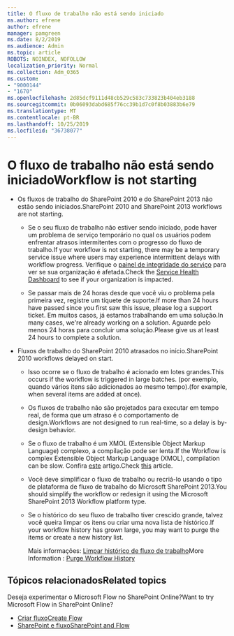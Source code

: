 ```yaml
---
title: O fluxo de trabalho não está sendo iniciado
ms.author: efrene
author: efrene
manager: pamgreen
ms.date: 8/2/2019
ms.audience: Admin
ms.topic: article
ROBOTS: NOINDEX, NOFOLLOW
localization_priority: Normal
ms.collection: Adm_O365
ms.custom:
- "9000144"
- "1670"
ms.openlocfilehash: 2d85dcf9111d48cb529c583c733823b404eb3188
ms.sourcegitcommit: 0b06093dabd685f76cc39b1d7c0f8b03883b6e79
ms.translationtype: MT
ms.contentlocale: pt-BR
ms.lasthandoff: 10/25/2019
ms.locfileid: "36738077"
---
```

# <a name="workflow-is-not-starting"></a><span data-ttu-id="20bac-102">O fluxo de trabalho não está sendo iniciado</span><span class="sxs-lookup"><span data-stu-id="20bac-102">Workflow is not starting</span></span>

- <span data-ttu-id="20bac-103">Os fluxos de trabalho do SharePoint 2010 e do SharePoint 2013 não estão sendo iniciados.</span><span class="sxs-lookup"><span data-stu-id="20bac-103">SharePoint 2010 and SharePoint 2013 workflows are not starting.</span></span>

    - <span data-ttu-id="20bac-104">Se o seu fluxo de trabalho não estiver sendo iniciado, pode haver um problema de serviço temporário no qual os usuários podem enfrentar atrasos intermitentes com o progresso do fluxo de trabalho.</span><span class="sxs-lookup"><span data-stu-id="20bac-104">If your workflow is not starting, there may be a temporary service issue where users may experience intermittent delays with workflow progress.</span></span> <span data-ttu-id="20bac-105">Verifique o [painel de integridade do serviço](https:/admin.microsoft.com/AdminPortal/Home#/servicehealth) para ver se sua organização é afetada.</span><span class="sxs-lookup"><span data-stu-id="20bac-105">Check the [Service Health Dashboard](https:/admin.microsoft.com/AdminPortal/Home#/servicehealth) to see if your organization is impacted.</span></span>

    - <span data-ttu-id="20bac-106">Se passar mais de 24 horas desde que você viu o problema pela primeira vez, registre um tíquete de suporte.</span><span class="sxs-lookup"><span data-stu-id="20bac-106">If more than 24 hours have passed since you first saw this issue, please log a support ticket.</span></span> <span data-ttu-id="20bac-107">Em muitos casos, já estamos trabalhando em uma solução.</span><span class="sxs-lookup"><span data-stu-id="20bac-107">In many cases, we're already working on a solution.</span></span> <span data-ttu-id="20bac-108">Aguarde pelo menos 24 horas para concluir uma solução.</span><span class="sxs-lookup"><span data-stu-id="20bac-108">Please give us at least 24 hours to complete a solution.</span></span>

- <span data-ttu-id="20bac-109">Fluxos de trabalho do SharePoint 2010 atrasados no início.</span><span class="sxs-lookup"><span data-stu-id="20bac-109">SharePoint 2010 workflows delayed on start.</span></span>

    - <span data-ttu-id="20bac-110">Isso ocorre se o fluxo de trabalho é acionado em lotes grandes.</span><span class="sxs-lookup"><span data-stu-id="20bac-110">This occurs if the workflow is triggered in large batches.</span></span> <span data-ttu-id="20bac-111">(por exemplo, quando vários itens são adicionados ao mesmo tempo).</span><span class="sxs-lookup"><span data-stu-id="20bac-111">(for example, when several items are added at once).</span></span>

    - <span data-ttu-id="20bac-112">Os fluxos de trabalho não são projetados para executar em tempo real, de forma que um atraso é o comportamento de design.</span><span class="sxs-lookup"><span data-stu-id="20bac-112">Workflows are not designed to run real-time, so a delay is by-design behavior.</span></span>

   -  <span data-ttu-id="20bac-113">Se o fluxo de trabalho é um XMOL (Extensible Object Markup Language) complexo, a compilação pode ser lenta.</span><span class="sxs-lookup"><span data-stu-id="20bac-113">If the Workflow is complex Extensible Object Markup Language (XMOL), compilation can be slow.</span></span> <span data-ttu-id="20bac-114">Confira [este](https://support.microsoft.com//kb/3043697) artigo.</span><span class="sxs-lookup"><span data-stu-id="20bac-114">Check [this](https://support.microsoft.com//kb/3043697) article.</span></span>

    - <span data-ttu-id="20bac-115">Você deve simplificar o fluxo de trabalho ou recriá-lo usando o tipo de plataforma de fluxo de trabalho do Microsoft SharePoint 2013.</span><span class="sxs-lookup"><span data-stu-id="20bac-115">You should simplify the workflow or redesign it using the Microsoft SharePoint 2013 Workflow platform type.</span></span>

    - <span data-ttu-id="20bac-116">Se o histórico do seu fluxo de trabalho tiver crescido grande, talvez você queira limpar os itens ou criar uma nova lista de histórico.</span><span class="sxs-lookup"><span data-stu-id="20bac-116">If your workflow history has grown large, you may want to purge the items or create a new history list.</span></span>

        <span data-ttu-id="20bac-117">Mais informações: [Limpar histórico de fluxo de trabalho](https://blogs.technet.microsoft.com/marj/2015/08/07/sharepoint-2010-workflows-best-practice-purge-workflow-history-list-items/)</span><span class="sxs-lookup"><span data-stu-id="20bac-117">More Information : [Purge Workflow History](https://blogs.technet.microsoft.com/marj/2015/08/07/sharepoint-2010-workflows-best-practice-purge-workflow-history-list-items/)</span></span>


## <a name="related-topics"></a><span data-ttu-id="20bac-118">Tópicos relacionados</span><span class="sxs-lookup"><span data-stu-id="20bac-118">Related topics</span></span>
<span data-ttu-id="20bac-119">Deseja experimentar o Microsoft Flow no SharePoint Online?</span><span class="sxs-lookup"><span data-stu-id="20bac-119">Want to try Microsoft Flow in SharePoint Online?</span></span>
- [<span data-ttu-id="20bac-120">Criar fluxo</span><span class="sxs-lookup"><span data-stu-id="20bac-120">Create Flow</span></span>](https://support.office.com/article/Create-a-flow-for-a-list-or-library-in-SharePoint-Online-or-OneDrive-for-Business-a9c3e03b-0654-46af-a254-20252e580d01) 
- [<span data-ttu-id="20bac-121">SharePoint e fluxo</span><span class="sxs-lookup"><span data-stu-id="20bac-121">SharePoint and Flow</span></span>](https://flow.microsoft.com/blog/sharepoint-and-flow/) 



